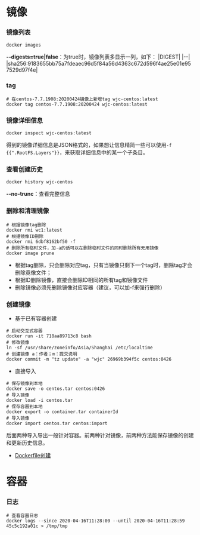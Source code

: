 # 镜像
### 镜像列表
```shell
docker images
```
**--digests=true|false**：为true时，镜像列表多显示一列，如下：
|DIGEST|
|--|
|sha256:9183655bb75a7fdeaec96d5f84a56d4363c672d596f4ae25e01e957529d97f4e|

### tag

```shell
# 在centos-7.7.1908:20200424镜像上新增tag wjc-centos:latest
docker tag centos-7.7.1908:20200424 wjc-centos:latest
```

### 镜像详细信息

```shell
docker inspect wjc-centos:latest
```
得到的镜像详细信息是JSON格式的，如果想让信息精简一些可以使用`-f {{".RootFS.Layers"}}`，来获取详细信息中的某一个子条目。

### 查看创建历史
```shell
docker history wjc-centos
```
**--no-trunc**：查看完整信息

### 删除和清理镜像
```shell
# 根据镜像tag删除
docker rmi wc1:latest
# 根据镜像ID删除
docker rmi 6dbf8162bf50 -f
# 删除所有临时文件，加-a的话可以在删除临时文件的同时删除所有无用镜像
docker image prune
```
- 根据tag删除，只会删除对应tag，只有当镜像只剩下一个tag时，删除tag才会删除竟像文件；
- 根据ID删除镜像，直接会删除ID相同的所有tag和镜像文件
- 删除镜像必须先删除镜像对应容器（建议，可以加-f来强行删除）

### 创建镜像
- 基于已有容器创建
```shell
# 启动交互式容器
docker run -it 718aa89713c8 bash
# 修改镜像
ln -sf /usr/share/zoneinfo/Asia/Shanghai /etc/localtime
# 创建镜像 a：作者；m：提交说明
docker commit -m "tz update" -a "wjc" 26969b394f5c centos:0426
```
- 直接导入
```shell
# 保存镜像到本地
docker save -o centos.tar centos:0426
# 导入镜像
docker load -i centos.tar
# 保存容器到本地
docker export -o container.tar containerId 
# 导入镜像
docker import centos.tar centos:import
```
后面两种导入导出一般针对容器。前两种针对镜像，前两种方法能保存镜像的创建和更新历史信息。
- [Dockerfile创建](Dockerfile指南.md)

# 容器

### 日志
```shell
# 查看容器日志
docker logs --since 2020-04-16T11:28:00 --until 2020-04-16T11:28:59 45c5c192a01c > /tmp/tmp
```
![]()
